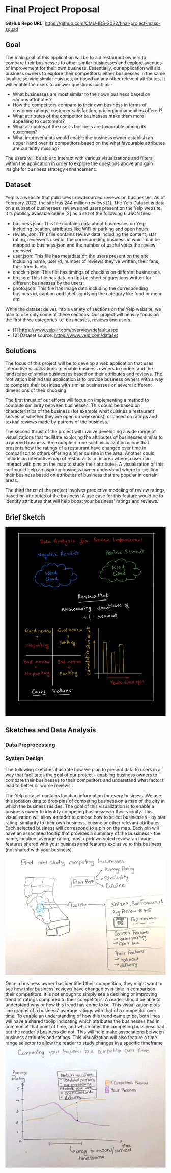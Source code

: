 # Final Project Proposal

**GitHub Repo URL**: https://github.com/CMU-IDS-2022/final-project-mass-squad

## Goal

The main goal of this application will be to aid restaurant owners to compare their businesses to other similar businesses and explore avenues of improvement for their own business. Essentially, our application will aid business owners to explore their competitors: either businesses in the same locality, serving similar cuisines, or based on any other relevent attributes. It will enable the users to answer questions such as - 
 
  - What businesses are most similar to their own business based on various attributes?
  - How the competitors compare to their own business in terms of customer ratings, customer satisfaction, pricing and amenities offered?
  - What attributes of the competitor businesses make them more appealing to customers?
  - What attributes of the user's business are favourable among its customers?
  - What improvements would enable the business owner establish an upper hand over its competitors based on the what favourable attributes are currently missing?
 
The users will be able to interact with various visualizations and filters within the application in order to explore the questions above and gain insight for business strategy enhancement.

## Dataset

Yelp is a website that publishes crowdsourced reviews on businesses. As of February 2022, the site has 244 million reviews [1]. The Yelp Dataset is data on a subset of businesses, reviews and users present on the Yelp website. It is publicly available online [2] as a set of the following 6 JSON files:
 - business.json: This file contains data about businesses on Yelp including location, attributes like WiFi or parking and open hours.
 - review.json: This file contains review data including the content, star rating, reviewer’s user id, the corresponding business id which can be mapped to business.json and the number of useful votes the review received.
 - user.json: This file has metadata on the users present on the site including name, user id, number of reviews they’ve written, their fans, their friends etc.
 - checkin.json: This file has timings of checkins on different businesses.
 - tip.json: This file has data on tips i.e. short suggestions written for different businesses by the users.
 - photo.json: This file has image data including the corresponding business id, caption and label signifying the category like food or menu etc.

While the dataset delves into a variety of sections on the Yelp website, we plan to use only some of these sections. Our project will heavily focus on the first three categories i.e. businesses, reviews and users. 

 - [1] https://www.yelp-ir.com/overview/default.aspx
 - [2] Dataset source: https://www.yelp.com/dataset


## Solutions

The focus of this project will be to develop a web application that uses interactive visualizations to enable business owners to understand the landscape of similar businesses based on their attributes and reviews. The motivation behind this application is to provide business owners with a way to compare their business with similar businesses on several different dimensions of their choosing. 

The first thrust of our efforts will focus on implementing a method to compute similarity between businesses. This could be based on characteristics of the business (for example what cuisines a restaurant serves or whether they are open on weekends), or based on ratings and textual reviews made by patrons of the business. 

The second thrust of the project will involve developing a wide range of visualizations that facilitate exploring the attributes of businesses similar to a queried business. An example of one such visualization is one that presents how the ratings of a restaurant have changed over time in comparison to others offering similar cuisine in the area. Another could include an interactive map of restaurants in an area where a user can interact with pins on the map to study their attributes. A visualization of this sort could help an aspiring business owner understand where to position their business based on attributes of business that are popular in certain areas. 

The third thrust of the project involves predictive modeling of review ratings based on attributes of the business. A use case for this feature would be to identify attributes that will help boost your business’ ratings and reviews.

## Brief Sketch

![picture alt](Sketch.png)

## Sketches and Data Analysis

### Data Preprocessing

### System Design 

The following sketches illustrate how we plan to present data to users in a way that facilitates the goal of our project - enabling business owners to compare their businesses to their competitors and understand what factors lead to better or worse reviews. 

The Yelp dataset contains location information for every business. We use this location data to drop pins of competing business on a map of the city in which the business resides. The goal of this visualization is to enable a business owner to identify competing businesses in their vicinity. This visualization will allow a reader to choose how to select businesses - by star rating, similarity to their own business, cuisine or other relevant attributes. Each selected business will correspond to a pin on the map. Each pin will have an associated tooltip that provides a summary of the bussiness - the name, location, average rating, most up/down voted review, an image, features shared with your business and features exclusive to this business (not shared with your business). 


![picture alt](images/map.png)


Once a business owner has identified their competition, they might want to see how thier business' reviews have changed over time in comparison their competitors. It is not enough to simply see a declining or improving trend of ratings compared to their competitors. A reader should be able to understand why or how this trend has come to be. This visualization plots line graphs of a business' average ratings with that of a competitor over time. To enable an understanding of how this trend came to be, both lines will have a shared toolip indicating which attributes the businesses had in common at that point of time, and which ones the competing bussiness had but the reader's business did not. This will help make associations between business attributes and ratings. This visualization will also feature a time range selector to allow the reader to study changes in a specific timeframe
![picture alt](images/time_compare.png)



